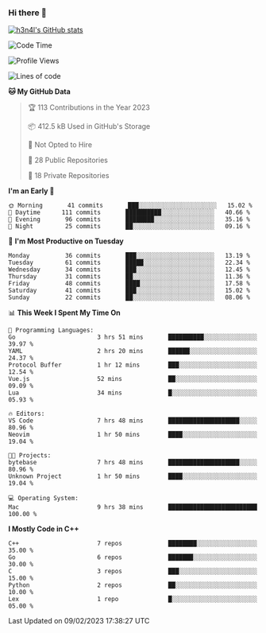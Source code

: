 ### Hi there 👋

[![h3n4l's GitHub stats](https://github-readme-stats.vercel.app/api?username=h3n4l&count_private=true&show_icons=true&theme=radical)](https://github.com/h3n4l/github-readme-stats)

<!--START_SECTION:waka-->
![Code Time](http://img.shields.io/badge/Code%20Time-929%20hrs%2015%20mins-blue)

![Profile Views](http://img.shields.io/badge/Profile%20Views-0-blue)

![Lines of code](https://img.shields.io/badge/From%20Hello%20World%20I%27ve%20Written-44%20Thousand%20lines%20of%20code-blue)

**🐱 My GitHub Data** 

> 🏆 113 Contributions in the Year 2023
 > 
> 📦 412.5 kB Used in GitHub's Storage 
 > 
> 🚫 Not Opted to Hire
 > 
> 📜 28 Public Repositories 
 > 
> 🔑 18 Private Repositories  
 > 
**I'm an Early 🐤** 

```text
🌞 Morning       41 commits       ███░░░░░░░░░░░░░░░░░░░░░░   15.02 % 
🌆 Daytime      111 commits       ██████████░░░░░░░░░░░░░░░   40.66 % 
🌃 Evening       96 commits       ████████░░░░░░░░░░░░░░░░░   35.16 % 
🌙 Night         25 commits       ██░░░░░░░░░░░░░░░░░░░░░░░   09.16 % 

```
📅 **I'm Most Productive on Tuesday** 

```text
Monday          36 commits       ███░░░░░░░░░░░░░░░░░░░░░░   13.19 % 
Tuesday         61 commits       █████░░░░░░░░░░░░░░░░░░░░   22.34 % 
Wednesday       34 commits       ███░░░░░░░░░░░░░░░░░░░░░░   12.45 % 
Thursday        31 commits       ██░░░░░░░░░░░░░░░░░░░░░░░   11.36 % 
Friday          48 commits       ████░░░░░░░░░░░░░░░░░░░░░   17.58 % 
Saturday        41 commits       ███░░░░░░░░░░░░░░░░░░░░░░   15.02 % 
Sunday          22 commits       ██░░░░░░░░░░░░░░░░░░░░░░░   08.06 % 

```


📊 **This Week I Spent My Time On** 

```text
💬 Programming Languages: 
Go                       3 hrs 51 mins       ██████████░░░░░░░░░░░░░░░   39.97 % 
YAML                     2 hrs 20 mins       ██████░░░░░░░░░░░░░░░░░░░   24.37 % 
Protocol Buffer          1 hr 12 mins        ███░░░░░░░░░░░░░░░░░░░░░░   12.54 % 
Vue.js                   52 mins             ██░░░░░░░░░░░░░░░░░░░░░░░   09.09 % 
Lua                      34 mins             █░░░░░░░░░░░░░░░░░░░░░░░░   05.93 % 

🔥 Editors: 
VS Code                  7 hrs 48 mins       ████████████████████░░░░░   80.96 % 
Neovim                   1 hr 50 mins        ████░░░░░░░░░░░░░░░░░░░░░   19.04 % 

🐱‍💻 Projects: 
bytebase                 7 hrs 48 mins       ████████████████████░░░░░   80.96 % 
Unknown Project          1 hr 50 mins        ████░░░░░░░░░░░░░░░░░░░░░   19.04 % 

💻 Operating System: 
Mac                      9 hrs 38 mins       █████████████████████████   100.00 % 

```

**I Mostly Code in C++** 

```text
C++                      7 repos             ████████░░░░░░░░░░░░░░░░░   35.00 % 
Go                       6 repos             ███████░░░░░░░░░░░░░░░░░░   30.00 % 
C                        3 repos             ███░░░░░░░░░░░░░░░░░░░░░░   15.00 % 
Python                   2 repos             ██░░░░░░░░░░░░░░░░░░░░░░░   10.00 % 
Lex                      1 repo              █░░░░░░░░░░░░░░░░░░░░░░░░   05.00 % 

```



 Last Updated on 09/02/2023 17:38:27 UTC
<!--END_SECTION:waka-->


